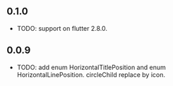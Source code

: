 ## 0.1.0

* TODO: support on flutter 2.8.0.

## 0.0.9

* TODO: add enum  HorizontalTitlePosition and enum  HorizontalLinePosition. circleChild replace by icon.
